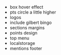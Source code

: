 - box hover effect
- pts circle a little higher
- logos
- include gilbert bingo
- sections margins
- points design
- top menu
- localstorage
- mentions footer